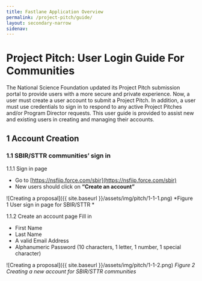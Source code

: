 ```yaml
---
title: Fastlane Application Overview
permalink: /project-pitch/guide/
layout: secondary-narrow
sidenav: 
---
```

# Project Pitch: User Login Guide For Communities

The National Science Foundation updated its Project Pitch submission portal to provide users with a more secure and private experience. Now, a user must create a user account to submit a Project Pitch. In addition, a user must use credentials to sign in to respond to any active Project Pitches and/or Program Director requests. This user guide is provided to assist new and existing users in creating and managing their accounts. 

## 1 Account Creation

### 1.1 SBIR/STTR communities’ sign in

1.1.1 Sign in page
- Go to [https://nsfiip.force.com/sbir](https://nsfiip.force.com/sbir)
- New users should click on **“Create an account”**

![Creating a proposal]({{ site.baseurl }}/assets/img/pitch/1-1-1.png)
*Figure 1 User sign in page for SBIR/STTR *

1.1.2 Create an account page 
Fill in  
- First Name 
- Last Name 
- A valid Email Address 
- Alphanumeric Password (10 characters, 1 letter, 1 number, 1 special character) 

![Creating a proposal]({{ site.baseurl }}/assets/img/pitch/1-1-2.png)
*Figure 2 Creating a new account for SBIR/STTR communities*
